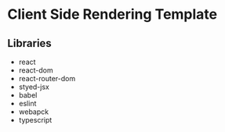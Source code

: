 # Client Side Rendering Template

## Libraries
* react
* react-dom
* react-router-dom
* styed-jsx
* babel
* eslint
* webapck
* typescript
